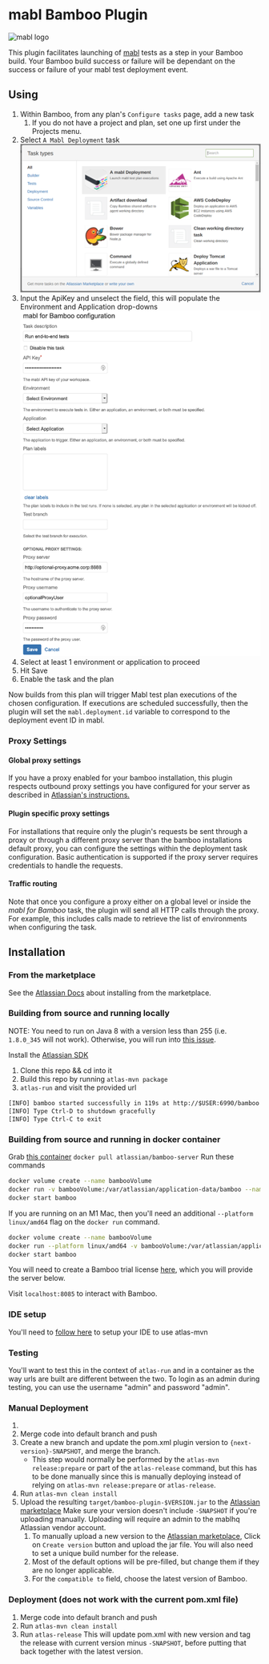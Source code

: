 # mabl Bamboo Plugin

![mabl logo](https://avatars3.githubusercontent.com/u/25963599?s=100&v=4)

This plugin facilitates launching of [mabl](https://www.mabl.com) tests as a step in your Bamboo build. Your Bamboo build success or failure will be dependant on the success or failure of your mabl test deployment event.

## Using

1. Within Bamboo, from any plan's `Configure tasks` page, add a new task
   1. If you do not have a project and plan, set one up first under the Projects menu.
2. Select `A Mabl Deployment` task
  ![Select mabl Deployment](src/main/resources/images/BambooTaskSelectionV2.png)
3. Input the ApiKey and unselect the field, this will populate the Environment and Application drop-downs
  ![Input Configuration](src/main/resources/images/BambooTaskConfigurationV4.png)
4. Select at least 1 environment or application to proceed
5. Hit Save
6. Enable the task and the plan

Now builds from this plan will trigger Mabl test plan executions of the chosen configuration.
If executions are scheduled successfully, then the plugin will set the `mabl.deployment.id` variable to correspond
to the deployment event ID in mabl.

### Proxy Settings

#### Global proxy settings

If you have a proxy enabled for your bamboo installation, this plugin respects outbound proxy settings you have configured for your server as described in [Atlassian's instructions.](https://confluence.atlassian.com/kb/how-to-configure-outbound-http-and-https-proxy-for-your-atlassian-application-834000120.html)

#### Plugin specific proxy settings

For installations that require only the plugin's requests be sent through a proxy or through a different proxy server than the bamboo installations default proxy, you can configure the settings within the deployment task configuration. Basic authentication is supported if the proxy server requires credentials to handle the requests. 

#### Traffic routing

Note that once you configure a proxy either on a global level or inside the _mabl for Bamboo_ task, the plugin will
send all HTTP calls through the proxy. For example, this includes calls made to retrieve the list of environments when
configuring the task.

## Installation

### From the marketplace

See the [Atlassian Docs](https://marketplace.atlassian.com/apps/1219102/mabl-deployment?hosting=server&tab=installation) about installing from the marketplace.

### Building from source and running locally

NOTE: You need to run on Java 8 with a version less than 255 (i.e. `1.8.0_345` will not work). Otherwise, you will run into  [this issue](https://confluence.atlassian.com/bamkb/bamboo-fails-to-configure-embedded-database-in-environments-with-java-update-version-higher-than-255-1018269728.html).

Install the [Atlassian SDK](https://developer.atlassian.com/server/framework/atlassian-sdk/set-up-the-atlassian-plugin-sdk-and-build-a-project/)

1. Clone this repo && cd into it
2. Build this repo by running `atlas-mvn package`
3. `atlas-run` and visit the provided url

  ```text
  [INFO] bamboo started successfully in 119s at http://$USER:6990/bamboo
  [INFO] Type Ctrl-D to shutdown gracefully
  [INFO] Type Ctrl-C to exit
  ```

### Building from source and running in docker container

Grab [this container](https://hub.docker.com/r/atlassian/bamboo-server/)
`docker pull atlassian/bamboo-server`
Run these commands

```bash
docker volume create --name bambooVolume
docker run -v bambooVolume:/var/atlassian/application-data/bamboo --name="bamboo" --init -d -p 54663:54663 -p 8085:8085 atlassian/bamboo-server
docker start bamboo
```

If you are running on an M1 Mac, then you'll need an additional `--platform linux/amd64` flag on the `docker run` command.
```bash
docker volume create --name bambooVolume
docker run --platform linux/amd64 -v bambooVolume:/var/atlassian/application-data/bamboo --name="bamboo" --init -d -p 54663:54663 -p 8085:8085 atlassian/bamboo-server
docker start bamboo
```

You will need to create a Bamboo trial license [here](https://my.atlassian.com/license/evaluation), which you will provide the server below.

Visit `localhost:8085` to interact with Bamboo.

### IDE setup

You'll need to [follow here](https://community.developer.atlassian.com/t/configure-idea-to-use-the-sdk/10610) to setup your IDE to use atlas-mvn

### Testing

You'll want to test this in the context of `atlas-run` and in a container as the way urls are built are different between the two.
To login as an admin during testing, you can use the username "admin" and password "admin".

### Manual Deployment

1. 
2. Merge code into default branch and push
2. Create a new branch and update the pom.xml plugin version to `{next-version}-SNAPSHOT`, and merge the branch.
    - This step would normally be performed by the `atlas-mvn release:prepare` or part of the `atlas-release` command, but this has to be done manually since this is manually deploying instead of relying on `atlas-mvn release:prepare` or `atlas-release`.
3. Run `atlas-mvn clean install` 
4. Upload the resulting `target/bamboo-plugin-$VERSION.jar` to the [Atlassian marketplace](https://marketplace.atlassian.com/manage/apps/1219102/versions)
Make sure your version doesn't include `-SNAPSHOT` if you're uploading manually.
Uploading will require an admin to the mablhq Atlassian vendor account.
   1. To manually upload a new version to the [Atlassian marketplace](https://marketplace.atlassian.com/manage/apps/1219102/versions),
        Click on `Create version` button and upload the jar file. You will also need to set a unique build number for the release.
   2. Most of the default options will be pre-filled, but change them if they are no longer applicable.
   3. For the `compatible to` field, choose the latest version of Bamboo.

### Deployment (does not work with the current pom.xml file)

1. Merge code into default branch and push
2. Run `atlas-mvn clean install`
3. Run `atlas-release` This will update pom.xml with new version and tag the release with current version minus `-SNAPSHOT`, before putting that back together with the latest version.
